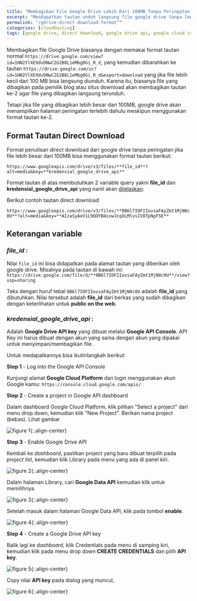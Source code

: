 ```yaml
---
title: "Membagikan File Google Drive Lebih Dari 100MB Tanpa Peringatan (Direct Download)"
excerpt: "Mendapatkan tautan unduh langsung file google drive tanpa lewat halaman peringatan jika file lebih dari 100 MB. Step by step membuat Google Drive API Key"
permalink: "/gdrive-direct-download-format""
categories: [cloudhosting]
tags: [google drive, direct download, google drive api, google cloud console]
---
```


Membagikan file Google Drive biasanya dengan memakai format tautan normal `https://drive.google.com/view?id=1HN2YlXE9dvDNwC2G2B8L1eMbg0Gi_R_d`, yang kemudian dibarahkan ke tautan `https://drive.google.com/uc?id=1HN2YlXE9dvDNwC2G2B8L1eMbg0Gi_R_d&export=download` yang jika file lebih kecil dari 100 MB bisa langsung diunduh. Karena itu, biasanya file yang dibagikan pada pemilik blog atau situs download akan membagikan tautan ke-2 agar file yang dibagikan  langsung terunduh.

Tetapi jika file yang dibagikan lebih besar dari 100MB, google drive akan menampilkan halaman peringatan terlebih dahulu meskipun menggunakan format tautan ke-2.

## Format Tautan Direct Download

Format penulisan direct download dari google drive tanpa peringatan jika file lebih besar dari 100MB bisa menggunakan format tautan berikut:

`https://www.googleapis.com/drive/v3/files/**file_id**?alt=media&key=**kredensial_google_drive_api**`

Format tautan di atas membutuhkan 2 variable query yakni **file_id** dan **kredensial_google_drive_api** yang nanti akan [dijelaskan](#keterangan-variable).

Berikut contoh tautan direct download 

`https://www.googleapis.com/drive/v3/files/**0B6l7IOFIIovsaFAyZmt1MjN0c0U**?alt=media&key=**AIzaSyAeViL9QOYB4sxwJcqXLMlvsIVOTpNpF5E**`

## Keterangan variable

### *file_id* :

Nilai `file_id` ini bisa didapatkan pada alamat tautan yang diberikan oleh google drive. Misalnya pada tautan di bawah ini:
 `https://drive.google.com/file/d/**0B6l7IOFIIovsaFAyZmt1MjN0c0U**/view?usp=sharing`

Teks dengan huruf tebal `0B6l7IOFIIovsaFAyZmt1MjN0c0U` adalah **file_id** yang dibutuhkan. Nilai tersebut adalah **file_id** dari berkas yang sudah dibagikan dengan keterlihatan untuk **public on the web**.

### *kredensial_google_drive_api* :

Adalah **Google Drive API key** yang dibuat melalui **Google API Console**. API Key ini harus dibuat dengan akun yang sama dengan akun yang dipakai untuk menyimpan/membagikan file.

Untuk medapatkannya bisa ikutinlangkah berikut:

**Step 1** - Log into the Google API Console

Kunjungi alamat **Google Cloud Platform** dan login menggunakan akun Google kamu: `https://console.cloud.google.com/apis/`

**Step 2** - Create a project in Google API dashboard

Dalam dashboard Google Cloud Platform, klik pilihan "Select a project" dari menu drop down, kemudian klik "New Project". Berikan nama project (bebas). Lihat gambar

![figure 1](https://www.catetan.pw/assets/images/google-api-new-project.png){:.align-center}

**Step 3** - Enable Google Drive API

Kembali ke _dashboard_, pastikan project yang baru dibuat terpilih pada _project list_, kemudian klik Library pada menu yang ada di panel kiri.

![figure 2](https://www.catetan.pw/assets/images/google-api-library.png){:.align-center}

Dalam halaman Library, cari **Google Data API** kemudian klik untuk memilihnya.

![figure 3](https://www.catetan.pw/assets/images/google-data-api.png){:.align-center}

Setelah masuk dalam halaman Google Data API, klik pada tombol **enable**.

![figure 4](https://www.catetan.pw/assets/images/enable-google-data-api.png){:.align-center}

**Step 4** - Create a Google Drive API key

Balik lagi ke _dashboard_, klik Credentials pada menu di samping kiri, kemudian klik pada menu drop down **CREATE CREDENTIALS** dan pilih **API key**.

![figure 5](https://www.catetan.pw/assets/images/google-data-api-create-api-key.png){:.align-center}

Copy nilai **API key** pada dialog yang muncul,

![figure 6](https://www.catetan.pw/assets/images/google-data-api-copy-key.png ){:.align-center}


